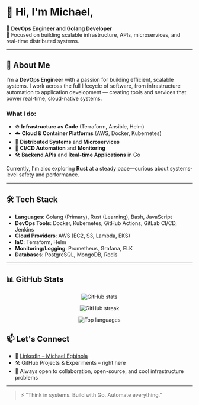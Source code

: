# 👋 Hi, I'm Michael,

🚀 **DevOps Engineer and Golang Developer**  
🔧 Focused on building scalable infrastructure, APIs, microservices, and real-time distributed systems.

---

## 💼 About Me

I'm a **DevOps Engineer** with a passion for building efficient, scalable systems. I work across the full lifecycle of software, from infrastructure automation to application development — creating tools and services that power real-time, cloud-native systems.

### What I do:
- ⚙️ **Infrastructure as Code** (Terraform, Ansible, Helm)
- ☁️ **Cloud & Container Platforms** (AWS, Docker, Kubernetes)
- 🧠 **Distributed Systems** and **Microservices**
- 🧪 **CI/CD Automation** and **Monitoring**
- 🛠️ **Backend APIs** and **Real-time Applications** in Go

Currently, I'm also exploring **Rust** at a steady pace—curious about systems-level safety and performance.

---

## 🛠️ Tech Stack

- **Languages**: Golang (Primary), Rust (Learning), Bash, JavaScript  
- **DevOps Tools**: Docker, Kubernetes, GitHub Actions, GitLab CI/CD, Jenkins
- **Cloud Providers**: AWS (EC2, S3, Lambda, EKS)
- **IaC**: Terraform, Helm  
- **Monitoring/Logging**: Prometheus, Grafana, ELK  
- **Databases**: PostgreSQL, MongoDB, Redis  

---

## 📊 GitHub Stats

<p align="center">
  <img src="https://github-readme-stats.vercel.app/api?username=michaelegbinola&show_icons=true&theme=tokyonight" alt="GitHub stats" />
</p>

<p align="center">
  <img src="https://streak-stats.demolab.com?user=michaelegbinola&theme=tokyonight" alt="GitHub streak" />
</p>

<p align="center">
  <img src="https://github-readme-stats.vercel.app/api/top-langs/?username=michaelegbinola&layout=compact&theme=tokyonight" alt="Top languages" />
</p>

## 📫 Let's Connect

- 💼 [LinkedIn – Michael Egbinola](https://www.linkedin.com/in/michaelegbinola/)  
- 🛠️ GitHub Projects & Experiments – right here  
- 🌱 Always open to collaboration, open-source, and cool infrastructure problems

---

> ⚡ "Think in systems. Build with Go. Automate everything."
